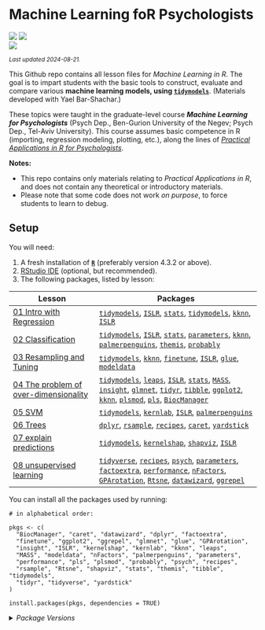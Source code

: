 
# Machine Learning foR Psychologists

[![](https://img.shields.io/badge/Open%20Educational%20Resources-Compatable-brightgreen.png)](https://creativecommons.org/about/program-areas/education-oer/)
[![](https://img.shields.io/badge/CC-BY--NC%204.0-lightgray)](http://creativecommons.org/licenses/by-nc/4.0/)  
[![](https://img.shields.io/badge/Language-R-blue.png)](http://cran.r-project.org/)

<sub>*Last updated 2024-08-21.*</sub>

This Github repo contains all lesson files for *Machine Learning in R*.
The goal is to impart students with the basic tools to construct,
evaluate and compare various **machine learning models, using
[`tidymodels`](https://www.tidymodels.org/)**. (Materials developed with
Yael Bar-Shachar.)

These topics were taught in the graduate-level course ***Machine
Learning for Psychologists*** (Psych Dep., Ben-Gurion University of the
Negev; Psych Dep., Tel-Aviv University). This course assumes basic
competence in R (importing, regression modeling, plotting, etc.), along
the lines of [*Practical Applications in R for
Psychologists*](https://github.com/mattansb/Practical-Applications-in-R-for-Psychologists).

**Notes:**

- This repo contains only materials relating to *Practical Applications
  in R*, and does not contain any theoretical or introductory
  materials.  
- Please note that some code does not work *on purpose*, to force
  students to learn to debug.

## Setup

You will need:

1.  A fresh installation of [**`R`**](https://cran.r-project.org/)
    (preferably version 4.3.2 or above).
2.  [RStudio IDE](https://www.rstudio.com/products/rstudio/download/)
    (optional, but recommended).
3.  The following packages, listed by lesson:

| Lesson                                                                                  | Packages                                                                                                                                                                                                                                                                                                                                                                                                                                                                                                                                                                                                                                                                                                                                                                                       |
|-----------------------------------------------------------------------------------------|------------------------------------------------------------------------------------------------------------------------------------------------------------------------------------------------------------------------------------------------------------------------------------------------------------------------------------------------------------------------------------------------------------------------------------------------------------------------------------------------------------------------------------------------------------------------------------------------------------------------------------------------------------------------------------------------------------------------------------------------------------------------------------------------|
| [01 Intro with Regression](/01%20Intro%20with%20Regression)                             | [`tidymodels`](https://CRAN.R-project.org/package=tidymodels), [`ISLR`](https://CRAN.R-project.org/package=ISLR), [`stats`](https://CRAN.R-project.org/package=stats), [`tidymodels`](https://CRAN.R-project.org/package=tidymodels), [`kknn`](https://CRAN.R-project.org/package=kknn), [`ISLR`](https://CRAN.R-project.org/package=ISLR)                                                                                                                                                                                                                                                                                                                                                                                                                                                     |
| [02 Classification](/02%20Classification)                                               | [`tidymodels`](https://CRAN.R-project.org/package=tidymodels), [`ISLR`](https://CRAN.R-project.org/package=ISLR), [`stats`](https://CRAN.R-project.org/package=stats), [`parameters`](https://CRAN.R-project.org/package=parameters), [`kknn`](https://CRAN.R-project.org/package=kknn), [`palmerpenguins`](https://CRAN.R-project.org/package=palmerpenguins), [`themis`](https://CRAN.R-project.org/package=themis), [`probably`](https://CRAN.R-project.org/package=probably)                                                                                                                                                                                                                                                                                                               |
| [03 Resampling and Tuning](/03%20Resampling%20and%20Tuning)                             | [`tidymodels`](https://CRAN.R-project.org/package=tidymodels), [`kknn`](https://CRAN.R-project.org/package=kknn), [`finetune`](https://CRAN.R-project.org/package=finetune), [`ISLR`](https://CRAN.R-project.org/package=ISLR), [`glue`](https://CRAN.R-project.org/package=glue), [`modeldata`](https://CRAN.R-project.org/package=modeldata)                                                                                                                                                                                                                                                                                                                                                                                                                                                 |
| [04 The problem of over-dimensionality](/04%20The%20problem%20of%20over-dimensionality) | [`tidymodels`](https://CRAN.R-project.org/package=tidymodels), [`leaps`](https://CRAN.R-project.org/package=leaps), [`ISLR`](https://CRAN.R-project.org/package=ISLR), [`stats`](https://CRAN.R-project.org/package=stats), [`MASS`](https://CRAN.R-project.org/package=MASS), [`insight`](https://CRAN.R-project.org/package=insight), [`glmnet`](https://CRAN.R-project.org/package=glmnet), [`tidyr`](https://CRAN.R-project.org/package=tidyr), [`tibble`](https://CRAN.R-project.org/package=tibble), [`ggplot2`](https://CRAN.R-project.org/package=ggplot2), [`kknn`](https://CRAN.R-project.org/package=kknn), [`plsmod`](https://CRAN.R-project.org/package=plsmod), [`pls`](https://CRAN.R-project.org/package=pls), [`BiocManager`](https://CRAN.R-project.org/package=BiocManager) |
| [05 SVM](/05%20SVM)                                                                     | [`tidymodels`](https://CRAN.R-project.org/package=tidymodels), [`kernlab`](https://CRAN.R-project.org/package=kernlab), [`ISLR`](https://CRAN.R-project.org/package=ISLR), [`palmerpenguins`](https://CRAN.R-project.org/package=palmerpenguins)                                                                                                                                                                                                                                                                                                                                                                                                                                                                                                                                               |
| [06 Trees](/06%20Trees)                                                                 | [`dplyr`](https://CRAN.R-project.org/package=dplyr), [`rsample`](https://CRAN.R-project.org/package=rsample), [`recipes`](https://CRAN.R-project.org/package=recipes), [`caret`](https://CRAN.R-project.org/package=caret), [`yardstick`](https://CRAN.R-project.org/package=yardstick)                                                                                                                                                                                                                                                                                                                                                                                                                                                                                                        |
| [07 explain predictions](/07%20explain%20predictions)                                   | [`tidymodels`](https://CRAN.R-project.org/package=tidymodels), [`kernelshap`](https://CRAN.R-project.org/package=kernelshap), [`shapviz`](https://CRAN.R-project.org/package=shapviz), [`ISLR`](https://CRAN.R-project.org/package=ISLR)                                                                                                                                                                                                                                                                                                                                                                                                                                                                                                                                                       |
| [08 unsupervised learning](/08%20unsupervised%20learning)                               | [`tidyverse`](https://CRAN.R-project.org/package=tidyverse), [`recipes`](https://CRAN.R-project.org/package=recipes), [`psych`](https://CRAN.R-project.org/package=psych), [`parameters`](https://CRAN.R-project.org/package=parameters), [`factoextra`](https://CRAN.R-project.org/package=factoextra), [`performance`](https://CRAN.R-project.org/package=performance), [`nFactors`](https://CRAN.R-project.org/package=nFactors), [`GPArotation`](https://CRAN.R-project.org/package=GPArotation), [`Rtsne`](https://CRAN.R-project.org/package=Rtsne), [`datawizard`](https://CRAN.R-project.org/package=datawizard), [`ggrepel`](https://CRAN.R-project.org/package=ggrepel)                                                                                                              |

You can install all the packages used by running:

    # in alphabetical order:

    pkgs <- c(
      "BiocManager", "caret", "datawizard", "dplyr", "factoextra",
      "finetune", "ggplot2", "ggrepel", "glmnet", "glue", "GPArotation",
      "insight", "ISLR", "kernelshap", "kernlab", "kknn", "leaps",
      "MASS", "modeldata", "nFactors", "palmerpenguins", "parameters",
      "performance", "pls", "plsmod", "probably", "psych", "recipes",
      "rsample", "Rtsne", "shapviz", "stats", "themis", "tibble", "tidymodels",
      "tidyr", "tidyverse", "yardstick"
    )

    install.packages(pkgs, dependencies = TRUE)

<details>
<summary>
<i>Package Versions</i>
</summary>

The package versions used here:

``` r
# | echo: false
packinfo <- installed.packages(fields = c("Package", "Version"))

get_src <- function(pkg) {
  pd <- packageDescription(pkg)
  if (is.null(src <- pd$Repository)) {
    if (!is.null(src <- pd$GithubRepo)) {
      src <- paste0("Github: ",pd$GithubUsername,"/",src)
    } else {
      src <- "Dev"
    }
  }
  return(src)
}

V <- packinfo[pkgs,"Version"]
src <- sapply(pkgs, get_src)
# setNames(paste0(V, " (", src,")"), pkgs)

v_info <- paste0(glue::glue(" - `{pkgs}` {V} (*{src}*)"), collapse = "\n")
```

- `BiocManager` 1.30.23 (*CRAN*)
- `caret` 6.0-94 (*CRAN*)
- `datawizard` 0.11.0 (*CRAN*)
- `dplyr` 1.1.4 (*CRAN*)
- `factoextra` 1.0.7 (*CRAN*)
- `finetune` 1.2.0 (*CRAN*)
- `ggplot2` 3.5.1 (*CRAN*)
- `ggrepel` 0.9.5 (*CRAN*)
- `glmnet` 4.1-8 (*CRAN*)
- `glue` 1.7.0 (*CRAN*)
- `GPArotation` 2024.3-1 (*CRAN*)
- `insight` 0.20.1 (*CRAN*)
- `ISLR` 1.4 (*CRAN*)
- `kernelshap` 0.4.1 (*CRAN*)
- `kernlab` 0.9-32 (*CRAN*)
- `kknn` 1.3.1 (*CRAN*)
- `leaps` 3.1 (*CRAN*)
- `MASS` 7.3-60.0.1 (*CRAN*)
- `modeldata` 1.3.0 (*CRAN*)
- `nFactors` 2.4.1.1 (*CRAN*)
- `palmerpenguins` 0.1.1 (*CRAN*)
- `parameters` 0.22.0 (*CRAN*)
- `performance` 0.12.0 (*CRAN*)
- `pls` 2.8-3 (*CRAN*)
- `plsmod` 1.0.0 (*CRAN*)
- `probably` 1.0.3 (*CRAN*)
- `psych` 2.4.3 (*CRAN*)
- `recipes` 1.0.10 (*CRAN*)
- `rsample` 1.2.1 (*CRAN*)
- `Rtsne` 0.17 (*CRAN*)
- `shapviz` 0.9.3 (*CRAN*)
- `stats` 4.3.2 (*Dev*)
- `themis` 1.0.2 (*CRAN*)
- `tibble` 3.2.1 (*CRAN*)
- `tidymodels` 1.2.0 (*CRAN*)
- `tidyr` 1.3.1 (*CRAN*)
- `tidyverse` 2.0.0 (*CRAN*)
- `yardstick` 1.3.1 (*CRAN*)

</details>

